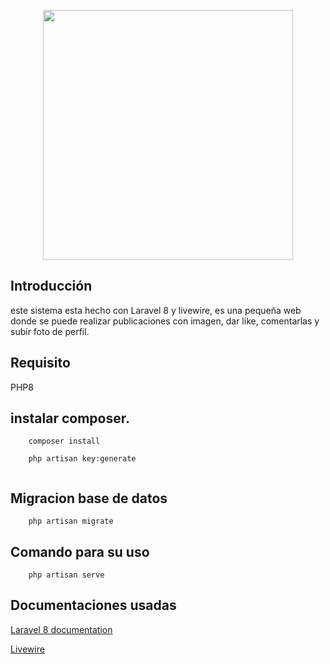 <p align="center"><a href="https://laravel.com" target="_blank"><img src="https://raw.githubusercontent.com/laravel/art/master/logo-lockup/5%20SVG/2%20CMYK/1%20Full%20Color/laravel-logolockup-cmyk-red.svg" width="400"></a></p>

## Introducción
  este sistema esta hecho con Laravel 8 y livewire, es una pequeña web donde se puede realizar publicaciones con imagen, dar like, comentarlas y subir foto de perfil.

## Requisito

PHP8 

## instalar composer.

```
    composer install
    
    php artisan key:generate
    
```

## Migracion base de datos
   
```
    php artisan migrate
``` 

## Comando para su uso
```
    php artisan serve
```

## Documentaciones usadas

[Laravel 8 documentation](https://laravel.com/docs/8.x/filesystem)

[Livewire](https://laravel-livewire.com/docs/2.x/quickstart)
